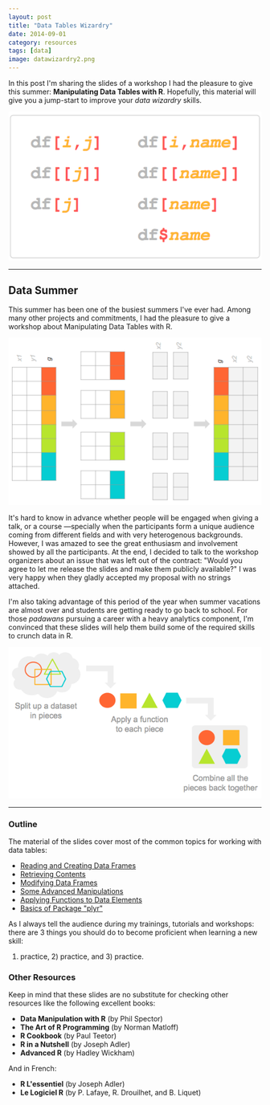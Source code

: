 ```yaml
---
layout: post
title: "Data Tables Wizardry"
date: 2014-09-01
category: resources
tags: [data]
image: datawizardry2.png
---
```


In this post I'm sharing the slides of a workshop I had the pleasure to give this summer: 
**Manipulating Data Tables with R**. Hopefully, this material will give you a jump-start
to improve your *data wizardry* skills.

<!--more-->

![](/images/blog/datawizardry1.png)

<hr/>


## Data Summer

This summer has been one of the busiest summers I've ever had. Among many other projects 
and commitments, I had the pleasure to give a workshop about Manipulating Data Tables with R.

![](/images/blog/datawizardry2.png)


It's hard to know in advance whether people will be engaged when giving a talk, or a course 
&mdash;specially when the participants form a unique audience coming from different 
fields and with very heterogenous backgrounds. However, I was amazed to see the great 
enthusiasm and involvement showed by all the participants. At the end, I decided 
to talk to the workshop organizers about an issue that was left out of the contract: 
"Would you agree to let me release the slides and make them publicly available?"
I was very happy when they gladly accepted my proposal with no strings attached.

I'm also taking advantage of this period of the year when summer vacations are 
almost over and students are getting ready to go back to school. For those *padawans* 
pursuing a career with a heavy analytics component, I'm convinced that these slides 
will help them build some of the required skills to crunch data in R.

![](/images/blog/datawizardry3.png)


<hr/>

### Outline

The material of the slides cover most of the common topics for working with data tables:

<ul>
	<li><a href="https://docs.google.com/presentation/d/1frT_uB2vAmTdX2-daq2LVCTYRG1iAb2Qj02LvM7UPUY/pub?start=false&loop=false&delayms=3000" target="_blank">Reading and Creating Data Frames</a></li>
	<li><a href="https://docs.google.com/presentation/d/1BKaF9JFat_-gZ7zZWIf0zr7mQhW3_MA29uFW44la6b8/pub?start=false&loop=false&delayms=3000" target="_blank">Retrieving Contents</a></li>
	<li><a href="https://docs.google.com/presentation/d/1HmHV1QYbVOtxGfCeSWgJQdSpnrKGOqVAqxrTSX1OVmo/pub?start=false&loop=false&delayms=3000" target="_blank">Modifying Data Frames</a></li>
	<li><a href="https://docs.google.com/presentation/d/1jWDk_9VEb9pz9jCjhLI_il-VDQQUSgBnZyewyZiuKKI/pub?start=false&loop=false&delayms=3000" target="_blank">Some Advanced Manipulations</a></li>
	<li><a href="https://docs.google.com/presentation/d/1Jp4QgnL4cncMB-f4k-4tMMR2gkdmwkCYpeZx3gUMdeY/pub?start=false&loop=false&delayms=3000" target="_blank">Applying Functions to Data Elements</a></li>
	<li><a href="https://docs.google.com/presentation/d/122Mlw3o_xgAUQXrO4o-IzmQy8hG77AQ0oaxJj7DYwfc/pub?start=false&loop=false&delayms=3000" target="_blank">Basics of Package "plyr"</a></li>
</ul>

As I always tell the audience during my trainings, tutorials and workshops:
there are 3 things you should do to become proficient when learning a new skill: 
1) practice, 2) practice, and 3) practice. 


### Other Resources

Keep in mind that these slides are no substitute for checking other resources 
like the following excellent books:

- **Data Manipulation with R** (by Phil Spector)
- **The Art of R Programming** (by Norman Matloff)
- **R Cookbook** (by Paul Teetor)
- **R in a Nutshell** (by Joseph Adler)
- **Advanced R** (by Hadley Wickham)

And in French:

- **R L'essentiel** (by Joseph Adler)
- **Le Logiciel R** (by P. Lafaye, R. Drouilhet, and B. Liquet)

